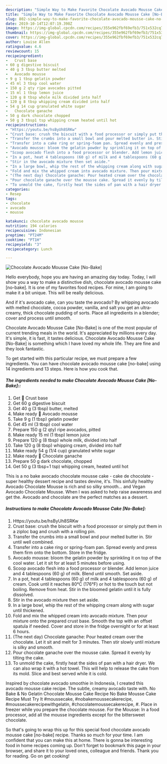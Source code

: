 ```yaml
---
description: "Simple Way to Make Favorite Chocolate Avocado Mousse Cake [No-Bake]"
title: "Simple Way to Make Favorite Chocolate Avocado Mousse Cake [No-Bake]"
slug: 802-simple-way-to-make-favorite-chocolate-avocado-mousse-cake-no-bake
date: 2019-10-14T12:07:19.398Z
image: https://img-global.cpcdn.com/recipes/355e962fbf69efb3/751x532cq70/chocolate-avocado-mousse-cake-no-bake-recipe-main-photo.jpg
thumbnail: https://img-global.cpcdn.com/recipes/355e962fbf69efb3/751x532cq70/chocolate-avocado-mousse-cake-no-bake-recipe-main-photo.jpg
cover: https://img-global.cpcdn.com/recipes/355e962fbf69efb3/751x532cq70/chocolate-avocado-mousse-cake-no-bake-recipe-main-photo.jpg
author: Louise Allen
ratingvalue: 4.6
reviewcount: 15
recipeingredient:
-   Crust base
- 60 g digestive biscuit
- 40 g 3 tbsp butter melted
-   Avocado mousse
- 9 g 1 tbsp gelatin powder
- 45 ml 3 tbsp cool water
- 150 g 2 qty ripe avocados pitted
- 15 ml 1 tbsp lemon juice
- 120 g 8 tbsp whole milk divided into half
- 120 g 8 tbsp whipping cream divided into half
- 54 g 14 cup granulated white sugar
-   Chocolate ganache
- 50 g dark chocolate chopped
- 50 g 3 tbsp1 tsp whipping cream heated until hot
recipeinstructions:
- "Https://youtu.be/hsByUh8SRKw"
- "Crust base: crush the biscuit with a food processor or simply put them in a ziploc bag and crush with a rolling pin."
- "Transfer the crumbs into a small bowl and pour melted butter in. Stir until well combined."
- "Transfer into a cake ring or spring-foam pan. Spread evenly and press them firm onto the bottom. Store in the fridge."
- "Avocado mousse: bloom the gelatin powder by sprinkling it on top of the cool water. Let it sit for at least 5 minutes before using."
- "Scoop avocado flesh into a food processor or blender. Add lemon juice and 4 tablespoons (60 g) of milk. Blend until smooth. Set aside."
- "In a pot, heat 4 tablespoons (60 g) of milk and 4 tablespoons (60 g) of cream. Cook until it reaches 80°C (176°F) or hot to the touch but not boiling. Remove from heat. Stir in the bloomed gelatin until it is fully dissolved."
- "Stir in the avocado mixture then set aside."
- "In a large bowl, whip the rest of the whipping cream along with sugar until thickened."
- "Fold and mix the whipped cream into avocado mixture. Then pour mixture onto the prepared crust base. Smooth the top with an offset spatula if needed. Cover and store in the fridge overnight or for at least 6 hours."
- "(The next day) Chocolate ganache: Pour heated cream over the chocolate. Let it sit and melt for 3 minutes. Then stir slowly until mixture is silky and smooth."
- "Pour chocolate ganache over the mousse cake. Spread it evenly by tilting the cake."
- "To unmold the cake, firstly heat the sides of pan with a hair dryer. We can also wrap it with a hot towel. This will help to release the cake from its mold. Slice and best served while it is cold."
categories:
- Resep
tags:
- chocolate
- avocado
- mousse

katakunci: chocolate avocado mousse
nutrition: 194 calories
recipecuisine: Indonesian
preptime: "PT24M"
cooktime: "PT1H"
recipeyield: "3"
recipecategory: Lunch

---
```



![Chocolate Avocado Mousse Cake [No-Bake]](https://img-global.cpcdn.com/recipes/355e962fbf69efb3/751x532cq70/chocolate-avocado-mousse-cake-no-bake-recipe-main-photo.jpg)

Hello everybody, hope you are having an amazing day today. Today, I will show you a way to make a distinctive dish, chocolate avocado mousse cake [no-bake]. It is one of my favorites food recipes. For mine, I am going to make it a bit unique. This will be really delicious.

And if it&#39;s avocado cake, can you taste the avocado? By whipping avocado with melted chocolate, cocoa powder, vanilla, and salt you get an ultra-creamy, thick chocolate pudding of sorts. Place all ingredients in a blender; cover and process until smooth.

Chocolate Avocado Mousse Cake [No-Bake] is one of the most popular of current trending meals in the world. It's appreciated by millions every day. It's simple, it is fast, it tastes delicious. Chocolate Avocado Mousse Cake [No-Bake] is something which I have loved my whole life. They are fine and they look fantastic.


To get started with this particular recipe, we must prepare a few ingredients. You can have chocolate avocado mousse cake [no-bake] using 14 ingredients and 13 steps. Here is how you cook that.

##### The ingredients needed to make Chocolate Avocado Mousse Cake [No-Bake]::

1. Get  🥑 Crust base
1. Get 60 g digestive biscuit
1. Get 40 g (3 tbsp) butter, melted
1. Make ready  🥑 Avocado mousse
1. Take 9 g (1 tbsp) gelatin powder
1. Get 45 ml (3 tbsp) cool water
1. Prepare 150 g (2 qty) ripe avocados, pitted
1. Make ready 15 ml (1 tbsp) lemon juice
1. Prepare 120 g (8 tbsp) whole milk, divided into half
1. Take 120 g (8 tbsp) whipping cream, divided into half
1. Make ready 54 g (1/4 cup) granulated white sugar
1. Make ready  🥑 Chocolate ganache
1. Prepare 50 g dark chocolate, chopped
1. Get 50 g (3 tbsp+1 tsp) whipping cream, heated until hot


This is a no bake avocado chocolate mousse cake - cake de chocolate - super healthy dessert recipe and tastes devine, it&#39;s. This sinfully healthy Avocado Chocolate Mousse is rich and so silky smooth… and Vegan Avocado Chocolate Mousse. When I was asked to help raise awareness and get the. Avocado and chocolate are the perfect matches as a dessert. 

##### Instructions to make Chocolate Avocado Mousse Cake [No-Bake]:

1. Https://youtu.be/hsByUh8SRKw
1. Crust base: crush the biscuit with a food processor or simply put them in a ziploc bag and crush with a rolling pin.
1. Transfer the crumbs into a small bowl and pour melted butter in. Stir until well combined.
1. Transfer into a cake ring or spring-foam pan. Spread evenly and press them firm onto the bottom. Store in the fridge.
1. Avocado mousse: bloom the gelatin powder by sprinkling it on top of the cool water. Let it sit for at least 5 minutes before using.
1. Scoop avocado flesh into a food processor or blender. Add lemon juice and 4 tablespoons (60 g) of milk. Blend until smooth. Set aside.
1. In a pot, heat 4 tablespoons (60 g) of milk and 4 tablespoons (60 g) of cream. Cook until it reaches 80°C (176°F) or hot to the touch but not boiling. Remove from heat. Stir in the bloomed gelatin until it is fully dissolved.
1. Stir in the avocado mixture then set aside.
1. In a large bowl, whip the rest of the whipping cream along with sugar until thickened.
1. Fold and mix the whipped cream into avocado mixture. Then pour mixture onto the prepared crust base. Smooth the top with an offset spatula if needed. Cover and store in the fridge overnight or for at least 6 hours.
1. (The next day) Chocolate ganache: Pour heated cream over the chocolate. Let it sit and melt for 3 minutes. Then stir slowly until mixture is silky and smooth.
1. Pour chocolate ganache over the mousse cake. Spread it evenly by tilting the cake.
1. To unmold the cake, firstly heat the sides of pan with a hair dryer. We can also wrap it with a hot towel. This will help to release the cake from its mold. Slice and best served while it is cold.


Inspired by chocolate avocado smoothie in Indonesia, I created this avocado mousse cake recipe. The subtle, creamy avocado taste with. No Bake &amp; No Gelatin Chocolate Mousse Cake Recipe No Bake Mousse Cake Recipe Must Try It #moussecake, #nobakemoussecakerecipe, #moussecakerecipewithgelatin, #chocolatemoussecakerecipe, #. Place in freezer while you prepare the chocolate mousse. For the Mousse: In a food processor, add all the mousse ingredients except for the bittersweet chocolate. 

So that's going to wrap this up for this special food chocolate avocado mousse cake [no-bake] recipe. Thanks so much for your time. I am confident that you can make this at home. There is gonna be interesting food in home recipes coming up. Don't forget to bookmark this page in your browser, and share it to your loved ones, colleague and friends. Thank you for reading. Go on get cooking!
